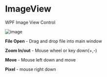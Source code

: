 # ImageView
WPF Image View Control

![image](https://user-images.githubusercontent.com/7111800/109504578-0aa7d900-7adf-11eb-87b2-61b94f18879f.png)

**File Open** - Drag and drop file into main window

**Zoom In/out** - Mouse wheel or key down(+,-)

**Move** - Mouse left down and move

**Pixel** - mouse right down  
